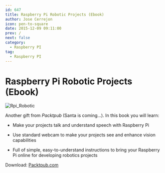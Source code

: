 ```yaml
---
id: 647
title: Raspberry Pi Robotic Projects (Ebook)
author: Jose Cerrejon
icon: pen-to-square
date: 2015-12-09 09:11:00
prev: /
next: false
category:
  - Raspberry PI
tag:
  - Raspberry PI
---
```


# Raspberry Pi Robotic Projects (Ebook)

![Rpi_Robotic](/images/2015/12/rpi_robotic.png)

Another gift from *Packtpub* (Santa is coming...). In this book you will learn:

* Make your projects talk and understand speech with Raspberry Pi

* Use standard webcam to make your projects see and enhance vision capabilities

* Full of simple, easy-to-understand instructions to bring your Raspberry Pi online for developing robotics projects

Download: [Packtpub.com](https://www.packtpub.com/packt/offers/free-learning)
